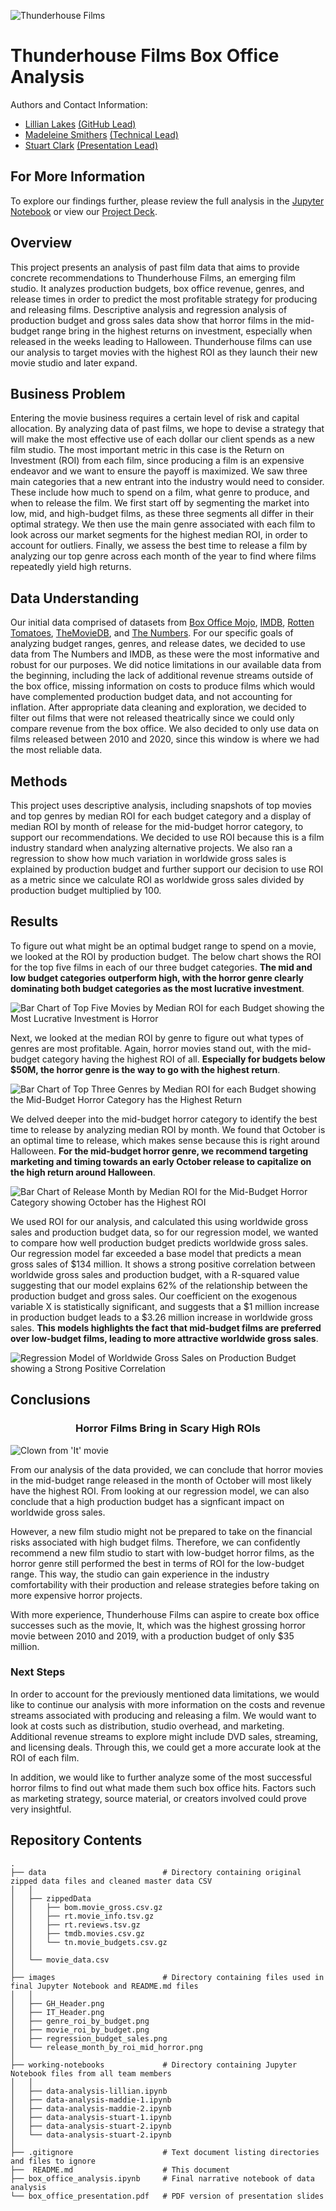 ![Thunderhouse Films](images/GH_Header.png)

# Thunderhouse Films Box Office Analysis
Authors and Contact Information: 
- [Lillian Lakes](https://github.com/lillianlakes) [(GitHub Lead)](https://www.linkedin.com/in/lillianlakes/)
- [Madeleine Smithers](https://github.com/MaddieSmithers) [(Technical Lead)](https://www.linkedin.com/in/madeleinesmithers/034123/)
- [Stuart Clark](https://github.com/sclarkHOUis-project/tree/Stuart) [(Presentation Lead)](https://www.linkedin.com/in/stuart-clark-185034123/)


## For More Information
To explore our findings further, please review the full analysis in the [Jupyter Notebook](box_office_analysis.ipynb) or view our [Project Deck](box_office_presentation.pdf). 

## Overview

This project presents an analysis of past film data that aims to provide concrete recommendations to Thunderhouse Films, an emerging film studio. It analyzes production budgets, box office revenue, genres, and release times in order to predict the most profitable strategy for producing and releasing films. Descriptive analysis and regression analysis of production budget and gross sales data show that horror films in the mid-budget range bring in the highest returns on investment, especially when released in the weeks leading to Halloween. Thunderhouse films can use our analysis to target movies with the highest ROI as they launch their new movie studio and later expand.

## Business Problem

Entering the movie business requires a certain level of risk and capital allocation. By analyzing data of past films, we hope to devise a strategy that will make the most effective use of each dollar our client spends as a new film studio. The most important metric in this case is the Return on Investment (ROI) from each film, since producing a film is an expensive endeavor and we want to ensure the payoff is maximized. We saw three main categories that a new entrant into the industry would need to consider. These include how much to spend on a film, what genre to produce, and when to release the film. We first start off by segmenting the market into low, mid, and high-budget films, as these three segments all differ in their optimal strategy. We then use the main genre associated with each film to look across our market segments for the highest median ROI, in order to account for outliers. Finally, we assess the best time to release a film by analyzing our top genre across each month of the year to find where films repeatedly yield high returns. 

## Data Understanding

Our initial data comprised of datasets from [Box Office Mojo](https://www.boxofficemojo.com/), [IMDB](https://www.imdb.com/), [Rotten Tomatoes](https://www.rottentomatoes.com/), [TheMovieDB](https://www.themoviedb.org/), and [The Numbers](https://www.the-numbers.com/). For our specific goals of analyzing budget ranges, genres, and release dates, we decided to use data from The Numbers and IMDB, as these were the most informative and robust for our purposes. We did notice limitations in our available data from the beginning, including the lack of additional revenue streams outside of the box office, missing information on costs to produce films which would have complemented production budget data, and not accounting for inflation. After appropriate data cleaning and exploration, we decided to filter out films that were not released theatrically since we could only compare revenue from the box office. We also decided to only use data on films released between 2010 and 2020, since this window is where we had the most reliable data. 

## Methods

This project uses descriptive analysis, including snapshots of top movies and top genres by median ROI for each budget category and a display of median ROI by month of release for the mid-budget horror category, to support our recommendations. We decided to use ROI because this is a film industry standard when analyzing alternative projects. We also ran a regression to show how much variation in worldwide gross sales is explained by production budget and further support our decision to use ROI as a metric since we calculate ROI as worldwide gross sales divided by production budget multiplied by 100.

## Results

To figure out what might be an optimal budget range to spend on a movie, we looked at the ROI by production budget. The below chart shows the ROI for the top five films in each of our three budget categories. **The mid and low budget categories outperform high, with the horror genre clearly dominating both budget categories as the most lucrative investment**.

![Bar Chart of Top Five Movies by Median ROI for each Budget showing the Most Lucrative Investment is Horror](images/movie_roi_by_budget.png)

Next, we looked at the median ROI by genre to figure out what types of genres are most profitable. Again, horror movies stand out, with the mid-budget category having the highest ROI of all. **Especially for budgets below $50M, the horror genre is the way to go with the highest return**.

![Bar Chart of Top Three Genres by Median ROI for each Budget showing the Mid-Budget Horror Category has the Highest Return](images/genre_roi_by_budget.png)

We delved deeper into the mid-budget horror category to identify the best time to release by analyzing median ROI by month. We found that October is an optimal time to release, which makes sense because this is right around Halloween. **For the mid-budget horror genre, we recommend targeting marketing and timing towards an early October release to capitalize on the high return around Halloween**.

![Bar Chart of Release Month by Median ROI for the Mid-Budget Horror Category showing October has the Highest ROI](images/release_month_by_roi_mid_horror.png)

We used ROI for our analysis, and calculated this using worldwide gross sales and production budget data, so for our regression model, we wanted to compare how well production budget predicts worldwide gross sales. Our regression model far exceeded a base model that predicts a mean gross sales of $134 million. It shows a strong positive correlation between worldwide gross sales and production budget, with a R-squared value suggesting that our model explains 62% of the relationship between the production budget and gross sales. Our coefficient on the exogenous variable X is statistically significant, and suggests that a $1 million increase in production budget leads to a $3.26 million increase in worldwide gross sales. **This models highlights the fact that mid-budget films are preferred over low-budget films, leading to more attractive worldwide gross sales**.

![Regression Model of Worldwide Gross Sales on Production Budget showing a Strong Positive Correlation](images/regression_budget_sales.png)

## Conclusions
<h3 align="center">Horror Films Bring in Scary High ROIs</h3>

![Clown from 'It' movie](images/IT_Header.png)

From our analysis of the data provided, we can conclude that horror movies in the mid-budget range released in the month of October will most likely have the highest ROI. From looking at our regression model, we can also conclude that a high production budget has a signficant impact on worldwide gross sales. 

However, a new film studio might not be prepared to take on the financial risks associated with high budget films. Therefore, we can confidently recommend a new film studio to start with low-budget horror films, as the horror genre still performed the best in terms of ROI for the low-budget range. This way, the studio can gain experience in the industry comfortability with their production and release strategies before taking on more expensive horror projects. 

With more experience, Thunderhouse Films can aspire to create box office successes such as the movie, It, which was the highest grossing horror movie between 2010 and 2019, with a production budget of only $35 million. 

### Next Steps

In order to account for the previously mentioned data limitations, we would like to continue our analysis with more information on the costs and revenue streams associated with producing and releasing a film. We would want to look at costs such as distribution, studio overhead, and marketing. Additional revenue streams to explore might include DVD sales, streaming, and licensing deals. Through this, we could get a more accurate look at the ROI of each film. 

In addition, we would like to further analyze some of the most successful horror films to find out what made them such box office hits. Factors such as marketing strategy, source material, or creators involved could prove very insightful. 

## Repository Contents

    .
    ├── data                          # Directory containing original zipped data files and cleaned master data CSV
    │   │
    │   ├── zippedData
    │   │   ├── bom.movie_gross.csv.gz
    │   │   ├── rt.movie_info.tsv.gz
    │   │   ├── rt.reviews.tsv.gz
    │   │   ├── tmdb.movies.csv.gz  
    │   │   └── tn.movie_budgets.csv.gz  
    │   │    
    │   └── movie_data.csv
    │    
    ├── images                        # Directory containing files used in final Jupyter Notebook and README.md files
    │   │
    │   ├── GH_Header.png
    │   ├── IT_Header.png
    │   ├── genre_roi_by_budget.png
    │   ├── movie_roi_by_budget.png
    │   ├── regression_budget_sales.png
    │   └── release_month_by_roi_mid_horror.png  
    │
    ├── working-notebooks             # Directory containing Jupyter Notebook files from all team members
    │   │
    │   ├── data-analysis-lillian.ipynb
    │   ├── data-analysis-maddie-1.ipynb
    │   ├── data-analysis-maddie-2.ipynb
    │   ├── data-analysis-stuart-1.ipynb
    │   ├── data-analysis-stuart-2.ipynb
    │   └── data-analysis-stuart-2.ipynb
    │    
    ├── .gitignore                    # Text document listing directories and files to ignore
    ├──  README.md                    # This document
    ├── box_office_analysis.ipynb     # Final narrative notebook of data analysis 
    └── box_office_presentation.pdf   # PDF version of presentation slides
